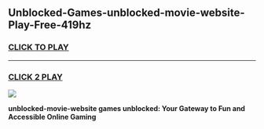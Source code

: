 
## Unblocked-Games-unblocked-movie-website-Play-Free-419hz
<h3>
<a href="https://premium76.site?title=unblocked-movie-website&ref=23A">CLICK TO PLAY</a></h3>
<hr>

<h3>
<a href="https://premium76.site?title=unblocked-movie-website&ref=23A">CLICK 2 PLAY</a>
  
</h3>

<a href="https://premium76.site?title=unblocked-movie-website&ref=23A"><img src="https://clearcache.store/games.png"></a>


**unblocked-movie-website games unblocked: Your Gateway to Fun and Accessible Online Gaming**
